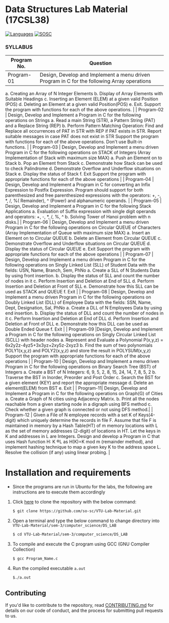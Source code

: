 # Data Structures Lab Material (17CSL38)
 [![Languages](https://img.shields.io/badge/Language-C-blue.svg?style=for-the-badge)](https://sosc.org.in) [![SOSC](https://is.gd/visit_sosc_badge)](https://sosc.org.in) 
 
### SYLLABUS

| Program No.| Question |
| ------- | ------ |
| Program-01 | Design, Develop and Implement a menu driven Program in C for the following Array operations
a. Creating an Array of N Integer Elements
b. Display of Array Elements with Suitable Headings
c. Inserting an Element (ELEM) at a given valid Position (POS)
d. Deleting an Element at a given valid Position(POS)
e. Exit.
Support the program with functions for each of the above operations.
 |
| Program-02 | Design, Develop and Implement a Program in C for the following operations on Strings
a. Read a main String (STR), a Pattern String (PAT) and a Replace String (REP)
b. Perform Pattern Matching Operation: Find and Replace all occurrences of PAT in STR with
REP if PAT exists in STR. Report suitable messages in case PAT does not exist in STR
Support the program with functions for each of the above operations. Don't use Built-in functions. |
| Program-03 | Design, Develop and Implement a menu driven Program in C for the following operations on STACK
of Integers (Array Implementation of Stack with maximum size MAX)
a. Push an Element on to Stack
b. Pop an Element from Stack
c. Demonstrate how Stack can be used to check Palindrome
d. Demonstrate Overflow and Underflow situations on Stack
e. Display the status of Stack
f. Exit
Support the program with appropriate functions for each of the above operations  |
| Program-04 | Design, Develop and Implement a Program in C for converting an Infix Expression to Postfix
Expression. Program should support for both parenthesized and free parenthesized expressions with the
operators: +, -, *, /, %( Remainder), ^ (Power) and alphanumeric operands.
|
| Program-05 | Design, Develop and Implement a Program in C for the following Stack Applications 
a. Evaluation of
Suffix expression with single digit operands and operators: +, -, *, /, %, ^ 
b. Solving Tower of Hanoi
problem with n disks.|
| Program-06 | Design, Develop and Implement a menu driven Program in C for the following operations on Circular
QUEUE of Characters (Array Implementation of Queue with maximum size MAX)
a. Insert an Element on to Circular QUEUE
b. Delete an Element from Circular QUEUE
c. Demonstrate Overflow and Underflow situations on Circular QUEUE
d. Display the status of Circular QUEUE
e. Exit
Support the program with appropriate functions for each of the above operations |
| Program-07 | Design, Develop and Implement a menu driven Program in C for the following operations on Singly
Linked List (SLL) of Student Data with the fields: USN, Name, Branch, Sem, PhNo
a. Create a SLL of N Students Data by using front insertion.
b. Display the status of SLL and count the number of nodes in it
c. Perform Insertion and Deletion at End of SLL
d. Perform Insertion and Deletion at Front of SLL
e. Demonstrate how this SLL can be used as STACK and QUEUE
f. Exit
|
| Program-08 | Design, Develop and Implement a menu driven Program in C for the following operations on Doubly
Linked List (DLL) of Employee Data with the fields: SSN, Name, Dept, Designation, Sal, PhNo
a. Create a DLL of N Employees Data by using end insertion.
b. Display the status of DLL and count the number of nodes in it
c. Perform Insertion and Deletion at End of DLL
d. Perform Insertion and Deletion at Front of DLL
e. Demonstrate how this DLL can be used as Double Ended Queue
f. Exit |
| Program-09 |Design, Develop and Implement a Program in C for the following operations on Singly Circular
Linked List (SCLL) with header nodes
a. Represent and Evaluate a Polynomial P(x,y,z) = 6x2y2z-4yz5+3x3yz+2xy5z-2xyz3
b. Find the sum of two polynomials POLY1(x,y,z) and POLY2(x,y,z) and store the result in
POLYSUM(x,y,z)
Support the program with appropriate functions for each of the above operations
 |
| Program-10 | Design, Develop and Implement a menu driven Program in C for the following operations on Binary
Search Tree (BST) of Integers
a. Create a BST of N Integers: 6, 9, 5, 2, 8, 15, 24, 14, 7, 8, 5, 2
b. Traverse the BST in Inorder, Preorder and Post Order
c. Search the BST for a given element (KEY) and report the appropriate message
d. Delete an element(ELEM) from BST
e. Exit |
| Program-11| Design, Develop and Implement a Program in C for the following operations on Graph(G) of Cities
a. Create a Graph of N cities using Adjacency Matrix.
b. Print all the nodes reachable from a given starting node in a digraph using BFS method
c. Check whether a given graph is connected or not using DFS method.|
| Program-12 | Given a File of N employee records with a set K of Keys(4-digit) which uniquely determine the records
in file F. Assume that file F is maintained in memory by a Hash Table(HT) of m memory locations
with L as the set of memory addresses (2-digit) of locations in HT. Let the keys in K and addresses in L
are Integers. Design and develop a Program in C that uses Hash function H: K ®L as H(K)=K mod m
(remainder method), and implement hashing technique to map a given key K to the address space L.
Resolve the collision (if any) using linear probing. |

# Installation and  requirements 
- Since the programs are run in Ubuntu for the labs, the following are instructions are to execute them accordingly
1. Click [here](https://github.com/so-sc/VTU-Lab-Material/archive/master.zip) to clone the repository with the below command:
    ```sh
    $ git clone https://github.com/so-sc/VTU-Lab-Material.git
    ``` 
2. Open a terminal and type the below command to change directory into `VTU-Lab-Material/sem-3/computer_science/DS_LAB`

    ```sh
    $ cd VTU-Lab-Material/sem-3/computer_science/DS_LAB
    ```
3. To compile and execute the C program using GCC (GNU Compiler Collection)
    ```sh
    $ gcc Program_Name.c
    ```
4. Run the compiled executable `a.out`
    ```sh
    $./a.out
    ```
    
## Contributing
If you'd like to contribute to the repository, read [CONTRIBUTING.md](https://github.com/so-sc/VTU-Lab-Material/blob/master/CONTRIBUTING.md) for details on our code of conduct, and the process for submitting pull requests to us.

